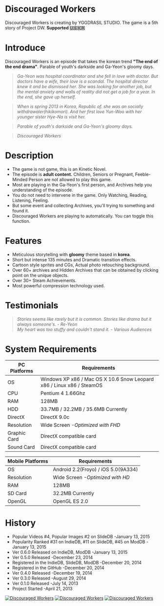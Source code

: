 Discouraged Workers
===================
Discouraged Workers is creating by YGGDRASIL STUDIO. The game is a 5th story of Project DW. **Supported :us::kr:**


Introduce
===================
Discouraged Workers is an episode that takes the korean trend **"The end of the end drama"**. Parable of youth's darkside and Ga-Yeon's gloomy days.

> _Ga-Yeon was hospital coordinator and she fell in love with doctor. But doctors have a wife, their love is a scandal. The hospital director knew it and be dismissed her. She was looking for another job, but the mental anxiety and walls of reality did not get a job for a year. In the end, she gave up herself._

> _When is spring 2013 in Korea, Republic of. she was an socially withdrawaler(hikikomori). And her first love Yun-Woo with her younger sister Hye-Na is visit her._

> _Parable of youth's darkside and Ga-Yeon's gloomy days._

> _Discouraged Workers_


Description
===================
- The game is not game, this is an Kinetic Novel.
- The episode is **adult content.** Children, Seniors or Pregnant, Feeble-Minded Person are not allowed to play this game.
- Most are playing in the Ga-Yeon's first person, and Archives help you understanding of the episode.
- You do not need to intervene in the game. Only Watching, Reading, Listening, Feeling.
- But some event and collecting Archives, you'll trying to something and found it.
- Discouraged Workers are playing to automatically. You can toggle this function.


Features
===================
- Meticulous storytelling with **gloomy** theme based in **korea**.
- Short but intense 135 minutes and Dramatic transition effects.
- Cartoon style sprites and CGs, Actual photo retouching background.
- Over 60+ archives and Hidden Archives that can be obtained by clicking point on the unique objects.
- Over 30+ Steam Achievements.
- Most powerful compression technology used.


Testimonials
===================
> _Stories seems like rarely but it is common. Stories like drama but it always someone's. - Re-Yeon_<br />
> _My heart was too stuffy and couldn't stand it. - Various Audiences_


System Requirements
===================
PC Platforms | Requirements
------------ | -------------
OS | Windows XP x86 / Mac OS X 10.6 Snow Leopard x86 / Linux x86 / SteamOS
CPU | Pentium 4 1.66Ghz
RAM | 128MB
HDD | 33.7MB / 32.2MB / 35.6MB Currently
DirectX | DirectX 9.0c
Resolution | Wide Screen *-Optimized with FHD*
Graphic Card | DirectX compatible card
Sound Card | DirectX compatible card

Mobile Platforms | Requirements
------------ | -------------
OS | Android 2.2(Froyo) / iOS 5.0(9A334)
Resolution | Wide Screen *-Optimized with HD*
RAM | 128MB
SD Card | 32.2MB Currently
OpenGL | OpenGL ES 2.0


History
===================
* Popular Videos #4, Popular Images #2 on SlideDB -January 13, 2015
* Popularity Ranked #31 on IndieDB, #11 on SlideDB, #45 on ModDB -January 13, 2015
* Ver 0.6.0 Released on IndieDB, ModDB -January 13, 2015
* Ver 0.5.0 Released -December 23, 2014
* Registered in the IndieDB, SlideDB, ModDB -December 20, 2014
* Registered in the GitHub -December 20, 2014
* Ver 0.4.0 Released -December 19, 2014
* Ver 0.3.0 Released -August 29, 2014
* Ver 0.1.0 Released -July 14, 2013
* Project Started -April 21, 2013

<a href="http://www.indiedb.com/games/discouraged-workers" title="View Discouraged Workers on Indie DB" target="_blank"><img src="http://button.indiedb.com/popularity/medium/games/37293.png" alt="Discouraged Workers" /></a> <a href="http://www.slidedb.com/games/discouraged-workers" title="View Discouraged Workers on Slide DB" target="_blank"><img src="http://button.slidedb.com/popularity/medium/games/37293.png" alt="Discouraged Workers" /></a> <a href="http://www.moddb.com/games/discouraged-workers" title="View Discouraged Workers on Mod DB" target="_blank"><img src="http://button.moddb.com/popularity/medium/games/37293.png" alt="Discouraged Workers" /></a>
